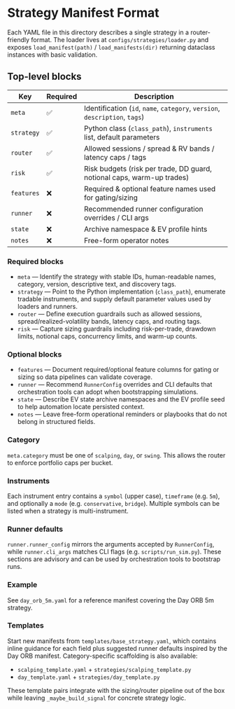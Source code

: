 # Strategy Manifest Format

Each YAML file in this directory describes a single strategy in a router-friendly
format. The loader lives at `configs/strategies/loader.py` and exposes
`load_manifest(path)` / `load_manifests(dir)` returning dataclass instances with
basic validation.

## Top-level blocks

| Key        | Required | Description |
|------------|----------|-------------|
| `meta`     | ✅        | Identification (`id`, `name`, `category`, `version`, `description`, `tags`) |
| `strategy` | ✅        | Python class (`class_path`), `instruments` list, default parameters |
| `router`   | ✅        | Allowed sessions / spread & RV bands / latency caps / tags |
| `risk`     | ✅        | Risk budgets (risk per trade, DD guard, notional caps, warm-up trades) |
| `features` | ❌        | Required & optional feature names used for gating/sizing |
| `runner`   | ❌        | Recommended runner configuration overrides / CLI args |
| `state`    | ❌        | Archive namespace & EV profile hints |
| `notes`    | ❌        | Free-form operator notes |

### Required blocks
- `meta` — Identify the strategy with stable IDs, human-readable names, category, version, descriptive text, and discovery tags.
- `strategy` — Point to the Python implementation (`class_path`), enumerate tradable instruments, and supply default parameter values used by loaders and runners.
- `router` — Define execution guardrails such as allowed sessions, spread/realized-volatility bands, latency caps, and routing tags.
- `risk` — Capture sizing guardrails including risk-per-trade, drawdown limits, notional caps, concurrency limits, and warm-up counts.

### Optional blocks
- `features` — Document required/optional feature columns for gating or sizing so data pipelines can validate coverage.
- `runner` — Recommend `RunnerConfig` overrides and CLI defaults that orchestration tools can adopt when bootstrapping simulations.
- `state` — Describe EV state archive namespaces and the EV profile seed to help automation locate persisted context.
- `notes` — Leave free-form operational reminders or playbooks that do not belong in structured fields.

### Category
`meta.category` must be one of `scalping`, `day`, or `swing`. This allows the
router to enforce portfolio caps per bucket.

### Instruments
Each instrument entry contains a `symbol` (upper case), `timeframe` (e.g. `5m`),
and optionally a `mode` (e.g. `conservative`, `bridge`). Multiple symbols can be
listed when a strategy is multi-instrument.

### Runner defaults
`runner.runner_config` mirrors the arguments accepted by `RunnerConfig`, while
`runner.cli_args` matches CLI flags (e.g. `scripts/run_sim.py`). These sections
are advisory and can be used by orchestration tools to bootstrap runs.

### Example
See `day_orb_5m.yaml` for a reference manifest covering the Day ORB 5m strategy.

### Templates
Start new manifests from `templates/base_strategy.yaml`, which contains inline
guidance for each field plus suggested runner defaults inspired by the Day ORB
manifest. Category-specific scaffolding is also available:

- `scalping_template.yaml` + `strategies/scalping_template.py`
- `day_template.yaml` + `strategies/day_template.py`

These template pairs integrate with the sizing/router pipeline out of the box
while leaving `_maybe_build_signal` for concrete strategy logic.

